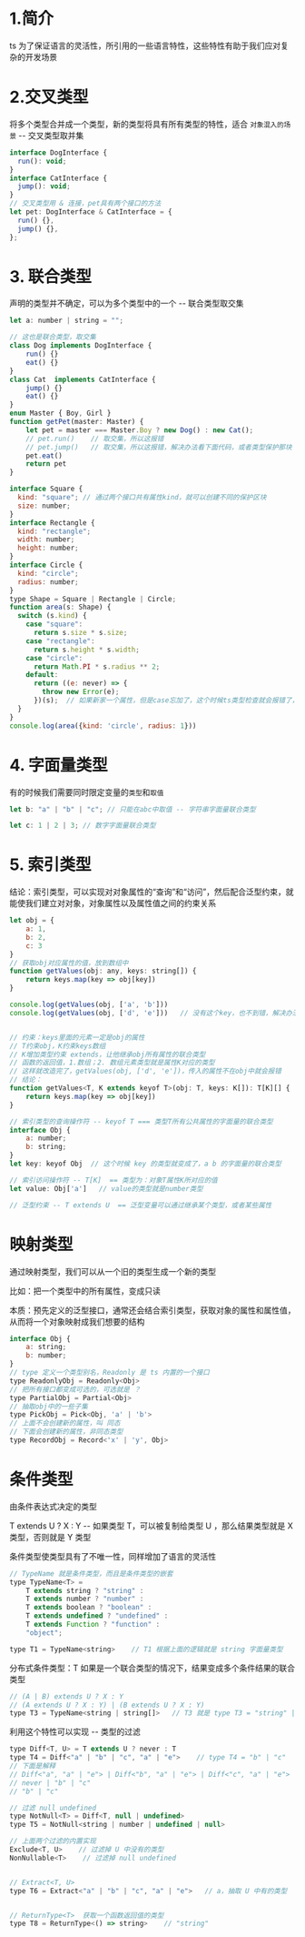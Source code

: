 # 1.简介

ts 为了保证语言的灵活性，所引用的一些语言特性，这些特性有助于我们应对复杂的开发场景

# 2.交叉类型

将多个类型合并成一个类型，新的类型将具有所有类型的特性，适合 `对象混入的场景` -- 交叉类型取并集

```javascript
interface DogInterface {
  run(): void;
}
interface CatInterface {
  jump(): void;
}
// 交叉类型用 & 连接，pet具有两个接口的方法
let pet: DogInterface & CatInterface = {
  run() {},
  jump() {},
};
```

# 3. 联合类型

声明的类型并不确定，可以为多个类型中的一个 -- 联合类型取交集

```javascript
let a: number | string = "";
```

```javascript
// 这也是联合类型，取交集
class Dog implements DogInterface {
    run() {}
    eat() {}
}
class Cat  implements CatInterface {
    jump() {}
    eat() {}
}
enum Master { Boy, Girl }
function getPet(master: Master) {
    let pet = master === Master.Boy ? new Dog() : new Cat();
    // pet.run()    // 取交集，所以这报错
    // pet.jump()   // 取交集，所以这报错，解决办法看下面代码，或者类型保护那块
    pet.eat()
    return pet
}
```

```javascript
interface Square {
  kind: "square"; // 通过两个接口共有属性kind，就可以创建不同的保护区块
  size: number;
}
interface Rectangle {
  kind: "rectangle";
  width: number;
  height: number;
}
interface Circle {
  kind: "circle";
  radius: number;
}
type Shape = Square | Rectangle | Circle;
function area(s: Shape) {
  switch (s.kind) {
    case "square":
      return s.size * s.size;
    case "rectangle":
      return s.height * s.width;
    case "circle":
      return Math.PI * s.radius ** 2;
    default:
      return ((e: never) => {
        throw new Error(e);
      })(s);  // 如果新家一个属性，但是case忘加了，这个时候ts类型检查就会报错了，有助于发现错误
  }
}
console.log(area({kind: 'circle', radius: 1}))
```

# 4. 字面量类型

有的时候我们需要同时限定变量的`类型`和`取值`

```javascript
let b: "a" | "b" | "c"; // 只能在abc中取值 -- 字符串字面量联合类型

let c: 1 | 2 | 3; // 数字字面量联合类型
```


# 5. 索引类型

结论：索引类型，可以实现对对象属性的“查询”和“访问”，然后配合泛型约束，就能使我们建立对对象，对象属性以及属性值之间的约束关系

``` javascript
let obj = {
    a: 1,
    b: 2,
    c: 3
}
// 获取obj对应属性的值，放到数组中
function getValues(obj: any, keys: string[]) {
    return keys.map(key => obj[key])
}

console.log(getValues(obj, ['a', 'b']))
console.log(getValues(obj, ['d', 'e']))   // 没有这个key，也不到错，解决办法 -- ts的索引类型


// 约束：keys里面的元素一定是obj的属性
// T约束obj，K约束keys数组
// K增加类型约束 extends，让他继承obj所有属性的联合类型
// 函数的返回值，1.数组；2. 数组元素类型就是属性K对应的类型
// 这样就改造完了，getValues(obj, ['d', 'e'])，传入的属性不在obj中就会报错
// 结论：
function getValues<T, K extends keyof T>(obj: T, keys: K[]): T[K][] {
    return keys.map(key => obj[key])
}
```

``` javascript
// 索引类型的查询操作符 -- keyof T === 类型T所有公共属性的字面量的联合类型
interface Obj {
    a: number;
    b: string;
}
let key: keyof Obj  // 这个时候 key 的类型就变成了，a b 的字面量的联合类型
```

``` javascript
// 索引访问操作符 -- T[K]  == 类型为：对象T属性K所对应的值
let value: Obj['a']   // value的类型就是number类型
```

``` javascript
// 泛型约束 -- T extends U  == 泛型变量可以通过继承某个类型，或者某些属性
```


# 映射类型

通过映射类型，我们可以从一个旧的类型生成一个新的类型

比如：把一个类型中的所有属性，变成只读

本质：预先定义的泛型接口，通常还会结合索引类型，获取对象的属性和属性值，从而将一个对象映射成我们想要的结构

``` javascript
interface Obj {
    a: string;
    b: number;
}
// type 定义一个类型别名，Readonly 是 ts 内置的一个接口
type ReadonlyObj = Readonly<Obj>  
// 把所有接口都变成可选的，可选就是 ？
type PartialObj = Partial<Obj>
// 抽取obj中的一些子集
type PickObj = Pick<Obj, 'a' | 'b'>
// 上面不会创建新的属性，叫 同态
// 下面会创建新的属性，非同态类型
type RecordObj = Record<'x' | 'y', Obj>
```

# 条件类型

由条件表达式决定的类型

T extends U ? X : Y  -- 如果类型 T，可以被复制给类型 U ，那么结果类型就是 X 类型，否则就是 Y 类型

条件类型使类型具有了不唯一性，同样增加了语言的灵活性

``` javascript
// TypeName 就是条件类型，而且是条件类型的嵌套
type TypeName<T> =
    T extends string ? "string" :
    T extends number ? "number" :
    T extends boolean ? "boolean" :
    T extends undefined ? "undefined" :
    T extends Function ? "function" :
    "object";

type T1 = TypeName<string>    // T1 根据上面的逻辑就是 string 字面量类型
```

分布式条件类型：T 如果是一个联合类型的情况下，结果变成多个条件结果的联合类型

``` javascript
// (A | B) extends U ? X : Y
// (A extends U ? X : Y) | (B extends U ? X : Y)
type T3 = TypeName<string | string[]>   // T3 就是 type T3 = "string" | "object"
```

利用这个特性可以实现 -- 类型的过滤

``` javascript
type Diff<T, U> = T extends U ? never : T
type T4 = Diff<"a" | "b" | "c", "a" | "e">    // type T4 = "b" | "c"
// 下面是解释
// Diff<"a", "a" | "e"> | Diff<"b", "a" | "e"> | Diff<"c", "a" | "e">
// never | "b" | "c"
// "b" | "c"

// 过滤 null undefined
type NotNull<T> = Diff<T, null | undefined>
type T5 = NotNull<string | number | undefined | null>

// 上面两个过滤的内置实现
Exclude<T, U>    // 过滤掉 U 中没有的类型
NonNullable<T>    // 过滤掉 null undefined


// Extract<T, U>
type T6 = Extract<"a" | "b" | "c", "a" | "e">   // a，抽取 U 中有的类型


// ReturnType<T>  获取一个函数返回值的类型
type T8 = ReturnType<() => string>    // "string"
```
